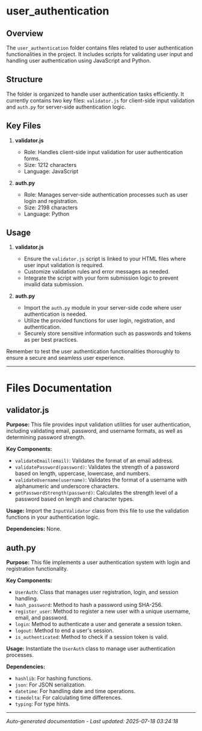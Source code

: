 # user_authentication

## Overview
The `user_authentication` folder contains files related to user authentication functionalities in the project. It includes scripts for validating user input and handling user authentication using JavaScript and Python.

## Structure
The folder is organized to handle user authentication tasks efficiently. It currently contains two key files: `validator.js` for client-side input validation and `auth.py` for server-side authentication logic.

## Key Files
1. **validator.js**
   - Role: Handles client-side input validation for user authentication forms.
   - Size: 1212 characters
   - Language: JavaScript

2. **auth.py**
   - Role: Manages server-side authentication processes such as user login and registration.
   - Size: 2198 characters
   - Language: Python

## Usage
1. **validator.js**
   - Ensure the `validator.js` script is linked to your HTML files where user input validation is required.
   - Customize validation rules and error messages as needed.
   - Integrate the script with your form submission logic to prevent invalid data submission.

2. **auth.py**
   - Import the `auth.py` module in your server-side code where user authentication is needed.
   - Utilize the provided functions for user login, registration, and authentication.
   - Securely store sensitive information such as passwords and tokens as per best practices.

Remember to test the user authentication functionalities thoroughly to ensure a secure and seamless user experience.

---

# Files Documentation

## validator.js

**Purpose:** This file provides input validation utilities for user authentication, including validating email, password, and username formats, as well as determining password strength.

**Key Components:**
- `validateEmail(email)`: Validates the format of an email address.
- `validatePassword(password)`: Validates the strength of a password based on length, uppercase, lowercase, and numbers.
- `validateUsername(username)`: Validates the format of a username with alphanumeric and underscore characters.
- `getPasswordStrength(password)`: Calculates the strength level of a password based on length and character types.

**Usage:** Import the `InputValidator` class from this file to use the validation functions in your authentication logic.

**Dependencies:** None.

## auth.py

**Purpose:** This file implements a user authentication system with login and registration functionality.

**Key Components:**
- `UserAuth`: Class that manages user registration, login, and session handling.
- `hash_password`: Method to hash a password using SHA-256.
- `register_user`: Method to register a new user with a unique username, email, and password.
- `login`: Method to authenticate a user and generate a session token.
- `logout`: Method to end a user's session.
- `is_authenticated`: Method to check if a session token is valid.

**Usage:** Instantiate the `UserAuth` class to manage user authentication processes.

**Dependencies:**
- `hashlib`: For hashing functions.
- `json`: For JSON serialization.
- `datetime`: For handling date and time operations.
- `timedelta`: For calculating time differences.
- `typing`: For type hints.

---
*Auto-generated documentation - Last updated: 2025-07-18 03:24:18*
